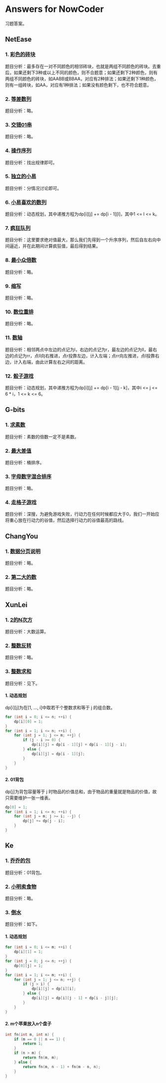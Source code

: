 # Answers for NowCoder

习题答案。

## NetEase

### 1. [彩色的砖块](https://www.nowcoder.com/questionTerminal/8c29f4d1bea84d6ba2847e079b7420f7)

题目分析：最多存在一对不同颜色的相邻砖块，也就是两组不同颜色的砖块。去重后，如果还剩下3种或以上不同的颜色，则不合题意；如果还剩下2种颜色，则有两组不同颜色的砖块，如AABB或BBAA，对应有2种排法；如果还剩下1种颜色，则有一组砖块，如AA，对应有1种排法；如果没有颜色剩下，也不符合题意。

### 2. [等差数列](https://www.nowcoder.com/questionTerminal/e11bc3a213d24fc1989b21a7c8b50c3f)

题目分析：略。

### 3. [交错01串](https://www.nowcoder.com/questionTerminal/3fbd8fe929ea4eb3a254c0ed34ac993a)

题目分析：略。

### 4. [操作序列](https://www.nowcoder.com/questionTerminal/b53bda356a494154b6411d80380295f5)

题目分析：找出规律即可。

### 5. [独立的小易](https://www.nowcoder.com/questionTerminal/a99cdf4e2f44499e80749699cc2ec2b9)

题目分析：分情况讨论即可。

### 6. [小易喜欢的数列](https://www.nowcoder.com/questionTerminal/49375dd6a42d4230b0dc4ea5a2597a9b)

题目分析：动态规划，其中递推方程为dp[i][j] += dp[i - 1][l]，其中1 <= l <= k。

### 7. [疯狂队列](https://www.nowcoder.com/questionTerminal/d996665fbd5e41f89c8d280f84968ee1)

题目分析：这里要求绝对值最大，那么我们先得到一个升序序列，然后自左右向中间逼近，并在此期间计算疯狂值，最后得到结果。

### 8. [最小众倍数](https://www.nowcoder.com/questionTerminal/3e9d7d22b7dd4daab695b795d243315b)

题目分析：略。

### 9. [缩写](https://www.nowcoder.com/questionTerminal/45083499b8c5404fb1db44c6ea4f170a)

题目分析：略。

### 10. [数位重排](https://www.nowcoder.com/questionTerminal/f970201e9f7e4040ab25a40918e27d15)

题目分析：略。

### 11. [数轴](https://www.nowcoder.com/questionTerminal/ff0e55dcb75b45b09164c56f87cdf737)

题目分析：相邻两点中左边的点记为l，右边的点记为r，最左边的点记为ll，最右边的点记为rr，点ll向右推进，点r投靠左边，计入左端；点rr向左推进，点l投靠右边，计入右端，由此计算左右之间的距离。

### 12. [骰子游戏](https://www.nowcoder.com/questionTerminal/0e83797c34e54cca91179fe9ad681bc4)

题目分析：动态规划，其中递推方程为dp[i][j] += dp[i - 1][j - k]，其中i <= j <= 6 * i，1 <= k <= 6。

## G-bits

### 1. [求素数](https://www.nowcoder.com/questionTerminal/ea1c82be0c144d74925a044973fe9a5c)

题目分析：素数的倍数一定不是素数。

### 2. [最大差值](https://www.nowcoder.com/questionTerminal/c1ad0923a49b4347bd0bf8070610d046)

题目分析：桶排序。

### 3. [字母数字混合排序](https://www.nowcoder.com/questionTerminal/6d27688e056c491b9024fa1340404666)

题目分析：略。

### 4. [走格子游戏](https://www.nowcoder.com/questionTerminal/e15b45484ff049ddb84fa1b8d309948c)

题目分析：深搜，为避免游戏失败，行动力在任何时候都应大于0，我们一开始应将重心放在行动力的谷值，然后选择行动力的谷值最高的路线。

## ChangYou

### 1. [数据分页说明](https://www.nowcoder.com/questionTerminal/b6c448328c4f486d8cce39245889cdfe)

题目分析：略。

### 2. [第二大的数](https://www.nowcoder.com/questionTerminal/ce710d3a27ca475b97bbae0cb227f1b5)

题目分析：略。

## XunLei

### 1. [2的N次方](https://www.nowcoder.com/questionTerminal/e9a4919b8848451d9aff81e3cdd133b1)

题目分析：大数运算。

### 2. [整数反转](https://www.nowcoder.com/questionTerminal/14733e0bfa9b474ba7cbe0bb2e459731)

题目分析：略。

### 3. [整数求和](https://www.nowcoder.com/questionTerminal/6701fc9b1be84bafac1091705df2e0b4)

题目分析：见下。

#### 1. 动态规划

dp[i][j]为在[1, ..., i]中取若干个整数求和等于 j 的组合数。

```cpp
for (int i = 0; i <= n; ++i) {
    dp[i][0] = 1;
}
for (int i = 1; i <= n; ++i) {
    for (int j = 1; j <= m; ++j) {
        if (j - i >= 0) {
            dp[i][j] = dp[i - 1][j] + dp[i - 1][j - i];
        } else {
            dp[i][j] = dp[i - 1][j];
        }
    }
}
```

#### 2. 01背包

dp[j]为背包容量等于 j 时物品的价值总和，由于物品的重量就是物品的价值，故只需要维护一张一维表。

```cpp
dp[0] = 1;
for (int i = 1; i <= n; ++i) {
    for (int j = m; j >= i; --j) {
        dp[j] += dp[j - i];
    }
}
```

## Ke

### 1. [乔乔的包](https://www.nowcoder.com/questionTerminal/a16b6679cc1841c3a20324279116d040)

题目分析：01背包。

### 2. [小明卖食物](https://www.nowcoder.com/questionTerminal/fba13a9bd7ad4bfaa02cefbc2512aaae)

题目分析：略。

### 3. [倒水](https://www.nowcoder.com/questionTerminal/8ffeb301d208490aaf5b9f9556e951ab)

题目分析：如下。

#### 1. 动态规划

```cpp
for (int i = 0; i <= m; ++i) {
    dp[i][1] = 1;
}
for (int j = 0; j <= n; ++j) {
    dp[0][j] = 1;
}
for (int i = 1; i <= m; ++i) {
    for (int j = 1; j <= n; ++j) {
        if (j > i) {
            dp[i][j] = dp[i][i];
        } else {
            dp[i][j] = dp[i][j - 1] + dp[i - j][j];
        }
    }
}
```

#### 2. m个苹果放入n个盘子

```cpp
int fn(int m, int n) {
    if (m == 0 || n == 1) {
        return 1;
    }
    if (n > m) {
        return fn(m, m);
    } else {
        return fn(m, n - 1) + fn(m - n, n);
    }
}
```
